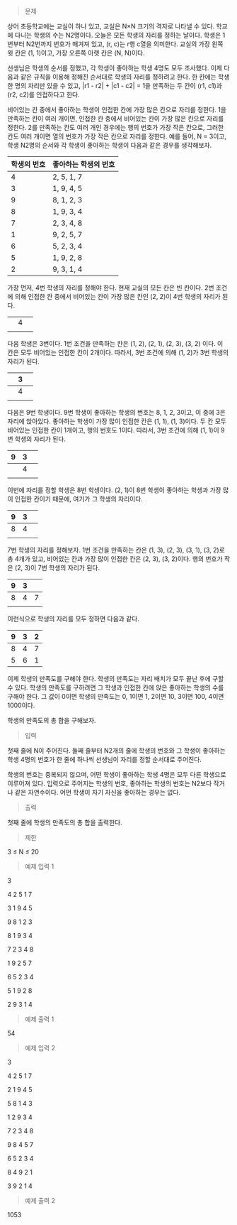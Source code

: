 > 문제

상어 초등학교에는 교실이 하나 있고, 교실은 N×N 크기의 격자로 나타낼 수 있다. 학교에 다니는 학생의 수는 N2명이다. 오늘은 모든 학생의 자리를 정하는 날이다. 학생은 1번부터 N2번까지 번호가 매겨져 있고, (r, c)는 r행 c열을 의미한다. 교실의 가장 왼쪽 윗 칸은 (1, 1)이고, 가장 오른쪽 아랫 칸은 (N, N)이다.

선생님은 학생의 순서를 정했고, 각 학생이 좋아하는 학생 4명도 모두 조사했다. 이제 다음과 같은 규칙을 이용해 정해진 순서대로 학생의 자리를 정하려고 한다. 한 칸에는 학생 한 명의 자리만 있을 수 있고, |r1 - r2| + |c1 - c2| = 1을 만족하는 두 칸이 (r1, c1)과 (r2, c2)를 인접하다고 한다.

비어있는 칸 중에서 좋아하는 학생이 인접한 칸에 가장 많은 칸으로 자리를 정한다.
1을 만족하는 칸이 여러 개이면, 인접한 칸 중에서 비어있는 칸이 가장 많은 칸으로 자리를 정한다.
2를 만족하는 칸도 여러 개인 경우에는 행의 번호가 가장 작은 칸으로, 그러한 칸도 여러 개이면 열의 번호가 가장 작은 칸으로 자리를 정한다.
예를 들어, N = 3이고, 학생 N2명의 순서와 각 학생이 좋아하는 학생이 다음과 같은 경우를 생각해보자.

|학생의 번호|	좋아하는 학생의 번호|
|---|---|
|4|	2, 5, 1, 7|
|3|	1, 9, 4, 5|
|9|	8, 1, 2, 3|
|8|	1, 9, 3, 4|
|7|	2, 3, 4, 8|
|1|	9, 2, 5, 7|
|6|	5, 2, 3, 4|
|5|	1, 9, 2, 8|
|2|	9, 3, 1, 4|

가장 먼저, 4번 학생의 자리를 정해야 한다. 현재 교실의 모든 칸은 빈 칸이다. 2번 조건에 의해 인접한 칸 중에서 비어있는 칸이 가장 많은 칸인 (2, 2)이 4번 학생의 자리가 된다.

|  |  |  |
|--|--|--|
|  |4 |  |
|  |  |  |

다음 학생은 3번이다. 1번 조건을 만족하는 칸은 (1, 2), (2, 1), (2, 3), (3, 2) 이다. 이 칸은 모두 비어있는 인접한 칸이 2개이다. 따라서, 3번 조건에 의해 (1, 2)가 3번 학생의 자리가 된다.

|  |3 |  |
|--|--|--|
|  |4 |  |
|  |  |  |
 	 	 
다음은 9번 학생이다. 9번 학생이 좋아하는 학생의 번호는 8, 1, 2, 3이고, 이 중에 3은 자리에 앉아있다. 좋아하는 학생이 가장 많이 인접한 칸은 (1, 1), (1, 3)이다. 두 칸 모두 비어있는 인접한 칸이 1개이고, 행의 번호도 1이다. 따라서, 3번 조건에 의해 (1, 1)이 9번 학생의 자리가 된다.

|9 |3 |  |
|--|--|--|
|  |4 |  |
|  |  |  |
 	 	 
이번에 자리를 정할 학생은 8번 학생이다. (2, 1)이 8번 학생이 좋아하는 학생과 가장 많이 인접한 칸이기 때문에, 여기가 그 학생의 자리이다.

|9 |3 |  |
|--|--|--|
|8 |4 |  |
|  |  |  |
 	 	 
7번 학생의 자리를 정해보자. 1번 조건을 만족하는 칸은 (1, 3), (2, 3), (3, 1), (3, 2)로 총 4개가 있고, 비어있는 칸과 가장 많이 인접한 칸은 (2, 3), (3, 2)이다. 행의 번호가 작은 (2, 3)이 7번 학생의 자리가 된다.

|9 |3 |  |
|--|--|--|
|8 |4 |7 |
|  |  |  |
 	 	 
이런식으로 학생의 자리를 모두 정하면 다음과 같다.

|9 |3 |2 |
|--|--|--|
|8 |4 |7 |
|5 |6 |1 |

이제 학생의 만족도를 구해야 한다. 학생의 만족도는 자리 배치가 모두 끝난 후에 구할 수 있다. 학생의 만족도를 구하려면 그 학생과 인접한 칸에 앉은 좋아하는 학생의 수를 구해야 한다. 그 값이 0이면 학생의 만족도는 0, 1이면 1, 2이면 10, 3이면 100, 4이면 1000이다.

학생의 만족도의 총 합을 구해보자.

> 입력

첫째 줄에 N이 주어진다. 둘째 줄부터 N2개의 줄에 학생의 번호와 그 학생이 좋아하는 학생 4명의 번호가 한 줄에 하나씩 선생님이 자리를 정할 순서대로 주어진다.

학생의 번호는 중복되지 않으며, 어떤 학생이 좋아하는 학생 4명은 모두 다른 학생으로 이루어져 있다. 입력으로 주어지는 학생의 번호, 좋아하는 학생의 번호는 N2보다 작거나 같은 자연수이다. 어떤 학생이 자기 자신을 좋아하는 경우는 없다.

> 출력

첫째 줄에 학생의 만족도의 총 합을 출력한다.

> 제한

3 ≤ N ≤ 20

> 예제 입력 1 

3

4 2 5 1 7

3 1 9 4 5

9 8 1 2 3

8 1 9 3 4

7 2 3 4 8

1 9 2 5 7

6 5 2 3 4

5 1 9 2 8

2 9 3 1 4

> 예제 출력 1 

54

> 예제 입력 2 

3

4 2 5 1 7

2 1 9 4 5

5 8 1 4 3

1 2 9 3 4

7 2 3 4 8

9 8 4 5 7

6 5 2 3 4

8 4 9 2 1

3 9 2 1 4

> 예제 출력 2 

1053
